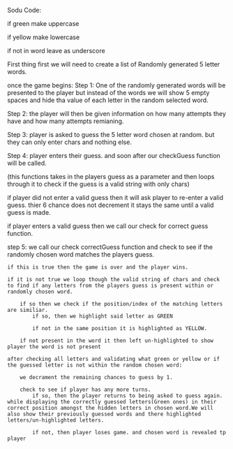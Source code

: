Sodu Code:


if green make uppercase

if yellow make lowercase 

if not in word leave as underscore

First thing first we will need to create a list of Randomly generated 5 letter words.

once the game begins:
Step 1: One of the randomly generated words will be presented to the player but instead of the words we will show 5 empty spaces and hide tha value of each letter in the random selected word. 

Step 2: the player will then be given information on how many attempts they have and how many attempts remianing. 

Step 3:
player is asked to guess the 5 letter word chosen at random. but they can only enter chars and nothing else.

Step 4:
player enters their guess. and soon after our checkGuess function will be called. 

(this functions takes in the players guess as a parameter and then loops through it to check if the guess is a valid string with only chars)

if player did not enter a valid guess then it will ask player to re-enter a valid guess. thier 6 chance does not decrement it stays the same until a valid guess is made.

if player enters a valid guess then we call our check for correct guess function.


step 5: we call our check correctGuess function and check to see if the randomly chosen word matches the players guess.

    if this is true then the game is over and the player wins.

    if it is not true we loop though the valid string of chars and check to find if any letters from the players guess is present within or randomly chosen word.

        if so then we check if the position/index of the matching letters are similiar.
            if so, then we highlight said letter as GREEN

            if not in the same position it is highlighted as YELLOW. 
        
        if not present in the word it then left un-highlighted to show player the word is not present 

    after checking all letters and validating what green or yellow or if the guessed letter is not within the random chosen word:

        we decrament the remaining chances to guess by 1.

        check to see if player has any more turns.
            if so, then the player returns to being asked to guess again. while displaying the correctly guessed letters(Green ones) in their correct position amongst the hidden letters in chosen word.We will also show their previously guessed words and there highlighted letters/un-highlighted letters.

            if not, then player loses game. and chosen word is revealed tp player

